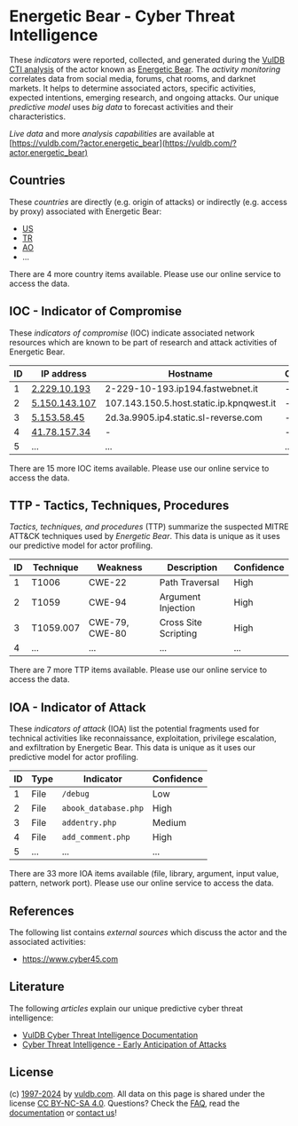 # Energetic Bear - Cyber Threat Intelligence

These _indicators_ were reported, collected, and generated during the [VulDB CTI analysis](https://vuldb.com/?kb.cti) of the actor known as [Energetic Bear](https://vuldb.com/?actor.energetic_bear). The _activity monitoring_ correlates data from social media, forums, chat rooms, and darknet markets. It helps to determine associated actors, specific activities, expected intentions, emerging research, and ongoing attacks. Our unique _predictive model_ uses _big data_ to forecast activities and their characteristics.

_Live data_ and more _analysis capabilities_ are available at [https://vuldb.com/?actor.energetic_bear](https://vuldb.com/?actor.energetic_bear)

## Countries

These _countries_ are directly (e.g. origin of attacks) or indirectly (e.g. access by proxy) associated with Energetic Bear:

* [US](https://vuldb.com/?country.us)
* [TR](https://vuldb.com/?country.tr)
* [AO](https://vuldb.com/?country.ao)
* ...

There are 4 more country items available. Please use our online service to access the data.

## IOC - Indicator of Compromise

These _indicators of compromise_ (IOC) indicate associated network resources which are known to be part of research and attack activities of Energetic Bear.

ID | IP address | Hostname | Campaign | Confidence
-- | ---------- | -------- | -------- | ----------
1 | [2.229.10.193](https://vuldb.com/?ip.2.229.10.193) | 2-229-10-193.ip194.fastwebnet.it | - | High
2 | [5.150.143.107](https://vuldb.com/?ip.5.150.143.107) | 107.143.150.5.host.static.ip.kpnqwest.it | - | High
3 | [5.153.58.45](https://vuldb.com/?ip.5.153.58.45) | 2d.3a.9905.ip4.static.sl-reverse.com | - | High
4 | [41.78.157.34](https://vuldb.com/?ip.41.78.157.34) | - | - | High
5 | ... | ... | ... | ...

There are 15 more IOC items available. Please use our online service to access the data.

## TTP - Tactics, Techniques, Procedures

_Tactics, techniques, and procedures_ (TTP) summarize the suspected MITRE ATT&CK techniques used by _Energetic Bear_. This data is unique as it uses our predictive model for actor profiling.

ID | Technique | Weakness | Description | Confidence
-- | --------- | -------- | ----------- | ----------
1 | T1006 | CWE-22 | Path Traversal | High
2 | T1059 | CWE-94 | Argument Injection | High
3 | T1059.007 | CWE-79, CWE-80 | Cross Site Scripting | High
4 | ... | ... | ... | ...

There are 7 more TTP items available. Please use our online service to access the data.

## IOA - Indicator of Attack

These _indicators of attack_ (IOA) list the potential fragments used for technical activities like reconnaissance, exploitation, privilege escalation, and exfiltration by Energetic Bear. This data is unique as it uses our predictive model for actor profiling.

ID | Type | Indicator | Confidence
-- | ---- | --------- | ----------
1 | File | `/debug` | Low
2 | File | `abook_database.php` | High
3 | File | `addentry.php` | Medium
4 | File | `add_comment.php` | High
5 | ... | ... | ...

There are 33 more IOA items available (file, library, argument, input value, pattern, network port). Please use our online service to access the data.

## References

The following list contains _external sources_ which discuss the actor and the associated activities:

* https://www.cyber45.com

## Literature

The following _articles_ explain our unique predictive cyber threat intelligence:

* [VulDB Cyber Threat Intelligence Documentation](https://vuldb.com/?kb.cti)
* [Cyber Threat Intelligence - Early Anticipation of Attacks](https://www.scip.ch/en/?labs.20201022)

## License

(c) [1997-2024](https://vuldb.com/?kb.changelog) by [vuldb.com](https://vuldb.com/?kb.about). All data on this page is shared under the license [CC BY-NC-SA 4.0](https://creativecommons.org/licenses/by-nc-sa/4.0/). Questions? Check the [FAQ](https://vuldb.com/?kb.faq), read the [documentation](https://vuldb.com/?kb) or [contact us](https://vuldb.com/?contact)!
